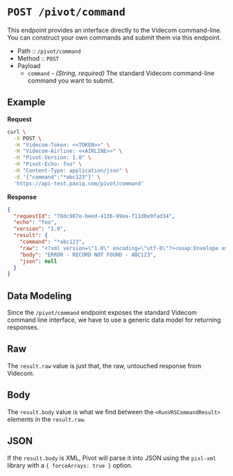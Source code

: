 # `POST /pivot/command`

This endpoint provides an interface directly to the Videcom command-line. You can construct your own commands and submit them via this endpoint.

- Path :: `/pivot/command`
- Method :: `POST`
- Payload
  - `command` - *(String, required)* The standard Videcom command-line command you want to submit.

## Example

**Request**
```bash
curl \
  -X POST \
  -H "Videcom-Token: <<TOKEN>>" \
  -H "Videcom-Airline: <<AIRLINE>>" \
  -H "Pivot-Version: 1.0" \
  -H "Pivot-Echo: foo" \
  -H "Content-Type: application/json" \
  -d '{"command":"*abc123"}' \
  'https://api-test.paxiq.com/pivot/command'
```

**Response**
```json
{
  "requestId": "78dc987e-beed-4136-99ea-f11d8e9fad34",
  "echo": "foo",
  "version": "1.0",
  "result": {
    "command": "*abc123",
    "raw": "<?xml version=\"1.0\" encoding=\"utf-8\"?><soap:Envelope xmlns:soap=\"http://www.w3.org/2003/05/soap-envelope\" xmlns:xsi=\"http://www.w3.org/2001/XMLSchema-instance\" xmlns:xsd=\"http://www.w3.org/2001/XMLSchema\"><soap:Body><RunVRSCommandResult xmlns=\"http://videcom.com/\">ERROR - RECORD NOT FOUND - ABC123</RunVRSCommandResult></soap:Body></soap:Envelope>",
    "body": "ERROR - RECORD NOT FOUND - ABC123",
    "json": null
  }
}
```

## Data Modeling

Since the `/pivot/command` endpoint exposes the standard Videcom command line interface, we have to use a generic data model for returning responses.

## Raw

The `result.raw` value is just that, the raw, untouched response from Videcom.

## Body

The `result.body` value is what we find between the `<RunVRSCommandResult>` elements in the `result.raw`.

## JSON

If the `result.body` is XML, Pivot will parse it into JSON using the `pixl-xml` library with a `{ forceArrays: true }` option.

